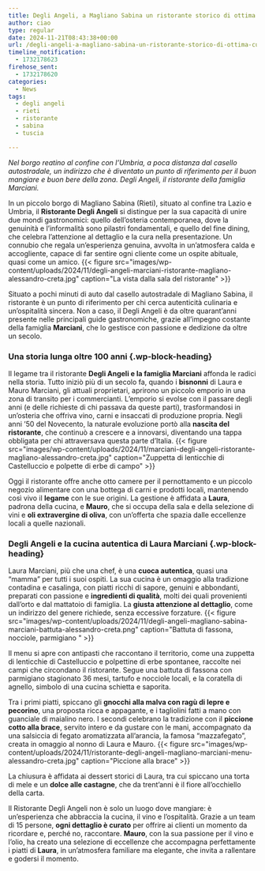 ```yaml
---
title: Degli Angeli, a Magliano Sabina un ristorante storico di ottima cucina
author: ciao
type: regular
date: 2024-11-21T08:43:38+00:00
url: /degli-angeli-a-magliano-sabina-un-ristorante-storico-di-ottima-cucina/
timeline_notification:
  - 1732178623
firehose_sent:
  - 1732178620
categories:
  - News
tags:
  - degli angeli
  - rieti
  - ristorante
  - sabina
  - tuscia

---
```

_Nel borgo reatino al confine con l&#8217;Umbria, a poca distanza dal casello autostradale, un indirizzo che è diventato un punto di riferimento per il buon mangiare e buon bere della zona. Degli Angeli, il ristorante della famiglia Marciani._

In un piccolo borgo di Magliano Sabina (Rieti), situato al confine tra Lazio e Umbria, il&nbsp;**Ristorante Degli Angeli**&nbsp;si distingue per la sua capacità di unire due mondi gastronomici: quello dell&#8217;osteria contemporanea, dove la genuinità e l&#8217;informalità sono pilastri fondamentali, e quello del fine dining, che celebra l&#8217;attenzione al dettaglio e la cura nella presentazione. Un connubio che regala un’esperienza genuina, avvolta in un’atmosfera calda e accogliente, capace di far sentire ogni cliente come un ospite abituale, quasi come un amico.
{{< figure src="images/wp-content/uploads/2024/11/degli-angeli-marciani-ristorante-magliano-alessandro-creta.jpg" caption="La vista dalla sala del ristorante" >}}
 

Situato a pochi minuti di auto dal casello autostradale di Magliano Sabina, il ristorante è un punto di riferimento per chi cerca autenticità culinaria e un’ospitalità sincera. Non a caso, il Degli Angeli è da oltre quarant’anni presente nelle principali guide gastronomiche, grazie all’impegno costante della famiglia&nbsp;**Marciani**, che lo gestisce con passione e dedizione da oltre un secolo.

### **Una storia lunga oltre 100 anni** {.wp-block-heading}

Il legame tra il ristorante **Degli Angeli e la famiglia Marciani** affonda le radici nella storia. Tutto iniziò più di un secolo fa, quando i **bisnonni** di Laura e Mauro Marciani, gli attuali proprietari, aprirono un piccolo emporio in una zona di transito per i commercianti. L’emporio si evolse con il passare degli anni (e delle richieste di chi passava da queste parti), trasformandosi in un’osteria che offriva vino, carni e insaccati di produzione propria. Negli anni ’50 del Novecento, la naturale evoluzione portò alla **nascita del ristorante**, che continuò a crescere e a innovarsi, diventando una tappa obbligata per chi attraversava questa parte d’Italia.
{{< figure src="images/wp-content/uploads/2024/11/marciani-degli-angeli-ristorante-magliano-alessandro-creta.jpg" caption="Zuppetta di lenticchie di Castelluccio e polpette di erbe di campo" >}}
 

Oggi il ristorante offre anche otto camere per il pernottamento e un piccolo negozio alimentare con una bottega di carni e prodotti locali, mantenendo così vivo il **legame** con le sue origini. La gestione è affidata a **Laura**, padrona della cucina, e **Mauro**, che si occupa della sala e della selezione di vini e **oli extravergine di oliva**, con un’offerta che spazia dalle eccellenze locali a quelle nazionali.

### Degli Angeli e la cucina autentica di Laura Marciani {.wp-block-heading}

Laura Marciani, più che una chef, è una&nbsp;**cuoca autentica**, quasi una &#8220;mamma&#8221; per tutti i suoi ospiti. La sua cucina è un omaggio alla tradizione contadina e casalinga, con piatti ricchi di sapore, genuini e abbondanti, preparati con passione e **ingredienti di qualità**, molti dei quali provenienti dall’orto e dal mattatoio di famiglia. La **giusta attenzione al dettaglio**, come un indirizzo del genere richiede, senza eccessive forzature.
{{< figure src="images/wp-content/uploads/2024/11/degli-angeli-magliano-sabina-marciani-battuta-alessandro-creta.png" caption="Battuta di fassona, nocciole, parmigiano " >}}
 

Il menu si apre con antipasti che raccontano il territorio, come una zuppetta di lenticchie di Castelluccio e polpettine di erbe spontanee, raccolte nei campi che circondano il ristorante. Segue una battuta di fassona con parmigiano stagionato 36 mesi, tartufo e nocciole locali, e la coratella di agnello, simbolo di una cucina schietta e saporita.

Tra i primi piatti, spiccano gli&nbsp;**gnocchi alla malva con ragù di lepre e pecorino**, una proposta ricca e appagante, e i tagliolini fatti a mano con guanciale di maialino nero. I secondi celebrano la tradizione con il **piccione cotto alla brace**, servito intero e da gustare con le mani, accompagnato da una salsiccia di fegato aromatizzata all’arancia, la famosa “mazzafegato”, creata in omaggio al nonno di Laura e Mauro.
{{< figure src="images/wp-content/uploads/2024/11/ristorante-degli-angeli-magliano-marciani-menu-alessandro-creta.jpg" caption="Piccione alla brace" >}}
 

La chiusura è affidata ai dessert storici di Laura, tra cui spiccano una torta di mele e un **dolce alle castagne**, che da trent’anni è il fiore all’occhiello della carta.

Il Ristorante Degli Angeli non è solo un luogo dove mangiare: è un’esperienza che abbraccia la cucina, il vino e l’ospitalità. Grazie a un team di 15 persone, **ogni dettaglio è curato** per offrire ai clienti un momento da ricordare e, perché no, raccontare. **Mauro**, con la sua passione per il vino e l’olio, ha creato una selezione di eccellenze che accompagna perfettamente i piatti di **Laura**, in un’atmosfera familiare ma elegante, che invita a rallentare e godersi il momento.